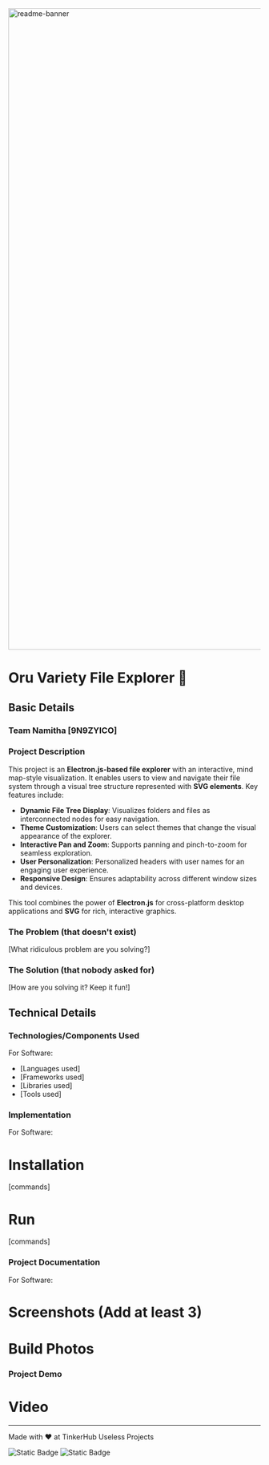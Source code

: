 <img width="1280" alt="readme-banner" src="https://github.com/user-attachments/assets/35332e92-44cb-425b-9dff-27bcf1023c6c">

# Oru Variety File Explorer 🎯


## Basic Details
### Team Namitha [9N9ZYICO]

### Project Description
This project is an **Electron.js-based file explorer** with an interactive, mind map-style visualization. It enables users to view and navigate their file system through a visual tree structure represented with **SVG elements**. Key features include:

- **Dynamic File Tree Display**: Visualizes folders and files as interconnected nodes for easy navigation.
- **Theme Customization**: Users can select themes that change the visual appearance of the explorer.
- **Interactive Pan and Zoom**: Supports panning and pinch-to-zoom for seamless exploration.
- **User Personalization**: Personalized headers with user names for an engaging user experience.
- **Responsive Design**: Ensures adaptability across different window sizes and devices.

This tool combines the power of **Electron.js** for cross-platform desktop applications and **SVG** for rich, interactive graphics.

### The Problem (that doesn't exist)
[What ridiculous problem are you solving?]

### The Solution (that nobody asked for)
[How are you solving it? Keep it fun!]

## Technical Details
### Technologies/Components Used
For Software:
- [Languages used]
- [Frameworks used]
- [Libraries used]
- [Tools used]

### Implementation
For Software:
# Installation
[commands]

# Run
[commands]

### Project Documentation
For Software:

# Screenshots (Add at least 3)

# Build Photos

### Project Demo
# Video

---
Made with ❤️ at TinkerHub Useless Projects 

![Static Badge](https://img.shields.io/badge/TinkerHub-24?color=%23000000&link=https%3A%2F%2Fwww.tinkerhub.org%2F)
![Static Badge](https://img.shields.io/badge/UselessProject--24-24?link=https%3A%2F%2Fwww.tinkerhub.org%2Fevents%2FQ2Q1TQKX6Q%2FUseless%2520Projects)



